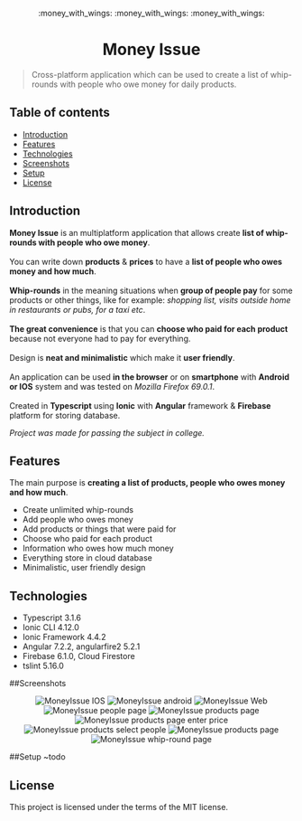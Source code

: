 <p align="center">
	:money_with_wings: :money_with_wings: :money_with_wings:
</p>
<h1 align="center">
	Money Issue
</h1>

> Cross-platform application which can be used to create a list of whip-rounds with people who owe money for daily products.

## Table of contents
* [Introduction](#introduction)
* [Features](#features)
* [Technologies](#technologies)
* [Screenshots](#screenshots)
* [Setup](#setup)
* [License](#license)

## Introduction
**Money Issue** is an multiplatform application that allows create **list of whip-rounds with people who owe money**.
</br></br>
You can write down **products** & **prices** to have a **list of people who owes money and how much**.
</br></br>
**Whip-rounds** in the meaning situations when **group of people pay** for some products or other things, like for example: *shopping list, visits outside home in restaurants or pubs, for a taxi etc*.
</br></br>
**The great convenience** is that you can **choose who paid for each product** because not everyone had to pay for everything.
</br></br>
Design is **neat and minimalistic** which make it **user friendly**.
</br></br>
An application can be used **in the browser** or on **smartphone** with **Android or IOS** system and was tested on *Mozilla Firefox 69.0.1*.
</br></br>
Created in **Typescript** using **Ionic** with **Angular** framework & **Firebase** platform for storing database.

*Project was made for passing the subject in college.*

## Features
The main purpose is **creating a list of products, people who owes money and how much**. 
* Create unlimited whip-rounds
* Add people who owes money
* Add products or things that were paid for
* Choose who paid for each product
* Information who owes how much money
* Everything store in cloud database
* Minimalistic, user friendly design

## Technologies
* Typescript 3.1.6
* Ionic CLI 4.12.0
* Ionic Framework 4.4.2
* Angular 7.2.2, angularfire2 5.2.1
* Firebase 6.1.0, Cloud Firestore
* tslint 5.16.0

##Screenshots
<p align="center">
	<img src="https://i.ibb.co/ZfDL5mY/ios.png" alt="MoneyIssue IOS"/>
	<img src="https://i.ibb.co/Y0Wkybt/android.png" alt="MoneyIssue android"/>
	<img src="https://i.ibb.co/3TbDYYt/web.png" alt="MoneyIssue Web"/>
	<img src="https://i.ibb.co/r2SMfrm/screen2.png" alt="MoneyIssue people page"/>
	<img src="https://i.ibb.co/G5jbnYM/screen3.png" alt="MoneyIssue products page"/>
	<img src="https://i.ibb.co/ydW559s/screen4.png" alt="MoneyIssue products page enter price"/>
	<img src="https://i.ibb.co/LRX2LLt/screen5.png" alt="MoneyIssue products select people"/>
	<img src="https://i.ibb.co/MVqtK08/screen6.png" alt="MoneyIssue products page"/>
	<img src="https://i.ibb.co/6R3SRbG/screen7.png" alt="MoneyIssue whip-round page"/>
</p>

##Setup
~todo

## License
This project is licensed under the terms of the MIT license.